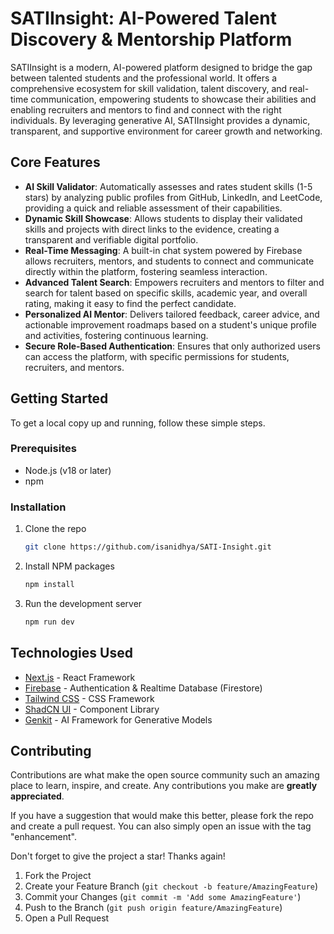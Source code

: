 # SATIInsight: AI-Powered Talent Discovery & Mentorship Platform

SATIInsight is a modern, AI-powered platform designed to bridge the gap between talented students and the professional world. It offers a comprehensive ecosystem for skill validation, talent discovery, and real-time communication, empowering students to showcase their abilities and enabling recruiters and mentors to find and connect with the right individuals. By leveraging generative AI, SATIInsight provides a dynamic, transparent, and supportive environment for career growth and networking.

## Core Features

- **AI Skill Validator**: Automatically assesses and rates student skills (1-5 stars) by analyzing public profiles from GitHub, LinkedIn, and LeetCode, providing a quick and reliable assessment of their capabilities.
- **Dynamic Skill Showcase**: Allows students to display their validated skills and projects with direct links to the evidence, creating a transparent and verifiable digital portfolio.
- **Real-Time Messaging**: A built-in chat system powered by Firebase allows recruiters, mentors, and students to connect and communicate directly within the platform, fostering seamless interaction.
- **Advanced Talent Search**: Empowers recruiters and mentors to filter and search for talent based on specific skills, academic year, and overall rating, making it easy to find the perfect candidate.
- **Personalized AI Mentor**: Delivers tailored feedback, career advice, and actionable improvement roadmaps based on a student's unique profile and activities, fostering continuous learning.
- **Secure Role-Based Authentication**: Ensures that only authorized users can access the platform, with specific permissions for students, recruiters, and mentors.

## Getting Started

To get a local copy up and running, follow these simple steps.

### Prerequisites

- Node.js (v18 or later)
- npm

### Installation

1. Clone the repo
   ```sh
   git clone https://github.com/isanidhya/SATI-Insight.git
   ```
2. Install NPM packages
   ```sh
   npm install
   ```
3. Run the development server
    ```sh
    npm run dev
    ```

## Technologies Used

- [Next.js](https://nextjs.org/) - React Framework
- [Firebase](https://firebase.google.com/) - Authentication & Realtime Database (Firestore)
- [Tailwind CSS](https://tailwindcss.com/) - CSS Framework
- [ShadCN UI](https://ui.shadcn.com/) - Component Library
- [Genkit](https://firebase.google.com/docs/genkit) - AI Framework for Generative Models

## Contributing

Contributions are what make the open source community such an amazing place to learn, inspire, and create. Any contributions you make are **greatly appreciated**.

If you have a suggestion that would make this better, please fork the repo and create a pull request. You can also simply open an issue with the tag "enhancement".

Don't forget to give the project a star! Thanks again!

1. Fork the Project
2. Create your Feature Branch (`git checkout -b feature/AmazingFeature`)
3. Commit your Changes (`git commit -m 'Add some AmazingFeature'`)
4. Push to the Branch (`git push origin feature/AmazingFeature`)
5. Open a Pull Request
